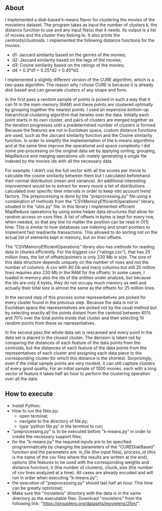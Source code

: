 ## About

I implemented a disk-based k-means flavor for clustering the movies of the movielens dataset. The program takes as input the number of clusters k, the distance function to use and any input file(s) that it needs. Its output is a list of movies and the cluster they belong to. It also prints the centroids/clustroids. I implemented the following distance functions for the movies:

<ul>
<li>d1: Jaccard similarity based on the genres of the movies;</li>
<li>d2: Jaccard similarity based on the tags of the movies;</li>
<li>d3: Cosine similarity based on the ratings of the movies;</li>
<li>d4 = 0.3*d1 + 0.25*d2 + 0.45*d3.</li>
</ul>

I implemented a slightly different version of the CURE algorithm, which is a two-pass algorithm. The reason why I chose CURE is because it is already disk based and can generate clusters of any shape and form. 

In the first pass a random sample of points is picked in such a way that it can fit in the main memory (RAM) and these points are clustered optimally by grouping together the nearest points. I used an expensive bottom-up hierarchical clustering algorithm that iterates over the data. Initially each point starts in its own cluster, and pairs of clusters are merged together as the iteration progresses until a predetermined number of clusters is formed. Because the features are not in Euclidean space, custom distance functions are used, such as the Jaccard similarity function and the Cosine similarity function. In order to simplify the implementation of the k-means algorithms and at the same time improve the operational and space complexity I did some pre-processing on the original data set by applying sorting, grouping, MapReduce and merging operations ulti-mately generating a single file indexed by the movies ids with all the necessary data.

For example, I didn’t use the full vector with all the scores per movie to calculate the cosine similarity between them but I calculated beforehand their normal distribution (mean and variance). An additional interesting improvement would be to extract for every movie a list of distributions calculated over specific time intervals in order to keep into account trend factors.
The preprocessing is done by the “preprocessing.py” file using a combination of methods from the “CSVMemoryEfficientOperations” library, situated in the “utils.py” file. In this library I implemented efficient MapReduce operations by using some helper data structures that allow for random access on csvs files. A list of offsets in bytes is kept for every row, when needed, so that any line no matter the position can be read in O(1) time. This is similar to how databases use indexing and smart pointers to implement fast read/write transactions. This allowed to do sorting not on the actual list of elements kept in memory, but on their offsets. 

The “CSVMemoryEfficientOperations” library also has methods for reading data in chunks efficiently.
For the biggest csv (“ratings.csv”), that has 25 million lines, the list of offsets/pointers is only 230 Mb in size. The size of this data structure depends uniquely on the number of rows and not the number of columns. A csv with 40 Gb and many columns but still 25 million lines requires also 230 Mb in the RAM for the offsets. In some cases, I loaded in memory also the ids of the entities under analysis, but because the ids are only 4 bytes, they do not occupy much memory as well and actually their total size is almost the same as the offsets for 25 million lines.

In the second step of this process some representatives are picked for every cluster found in the previous step. Because the data is not in Euclidean space the representatives are picked not by the usual method but by selecting exactly all the points distant from the centroid between 60% and 70% over the total points inside that cluster and then selecting 10 random points from these as representatives.

In the second pass the whole data set is rescanned and every point in the data set is placed in the closest cluster. The decision is taken not by comparing the distances of each feature of the data points from the centroids, but the distances of each feature of the data points from the representatives of each cluster and assigning each data piece to the corresponding cluster for which this distance is the shortest. Surprisingly, even if the initial sample points are very modest, it can still capture clusters of every good quality. For an initial sample of 1000 movies, each with a long vector of feature it takes half an hour to perform the clustering operation over all the data.

## How to execute

+ Install Python;
+ How to run the files.py:
	* open terminal;
	* navigate to the directory of file.py;
	* type 'python file.py' in the terminal to run;
+ "preprocessing.py" is to be executed before "k-means.py" in order to create the necessary support files;
+ for the "k-means.py" the required inputs are to be specified programmatically by changing the parameters of the "CUREDiskBased" function and the parameters are: in_file (the input files), process_id (this is the name of the csv files where the results are written at the end), options (the features to be used with the corresponding weights and distance function), k (the number of clusters), chunk_size (the number of csv lines analyzed at a time). All cases are already encoded and will run in order when executing "k-means.py";
+ the execution of "preprocessing.py" should last half an hour. This time can be greatly optimized;
+ Make sure the "movielens" directory with the data is in the same directory as the executable files. Download "movielens" from the following link: "https://grouplens.org/datasets/movielens/25m/".

